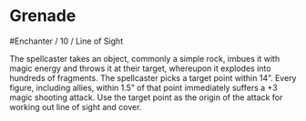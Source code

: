 # Grenade
#Enchanter / 10 / Line of Sight
 
The spellcaster takes an object, commonly a simple rock, imbues it with magic energy and throws it at their target, whereupon it explodes into hundreds of fragments. The spellcaster picks a target point within 14”. Every figure, including allies, within 1.5” of that point immediately suffers a +3 magic shooting attack. Use the target point as the origin of the attack for working out line of sight and cover.